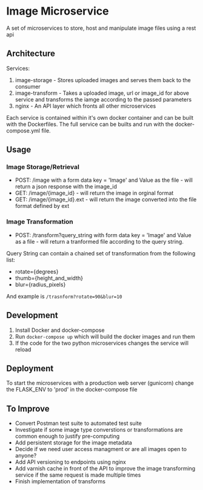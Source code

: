 # Image Microservice
A set of microservices to store, host and manipulate image files using a rest api

## Architecture
Services:
1. image-storage - Stores uploaded images and serves them back to the consumer
2. image-transform - Takes a uploaded image, url or image_id for above service and transforms the iamge according to the passed parameters
3. nginx - An API layer which fronts all other microservices

Each service is contained within it's own docker container and can be built with the Dockerfiles. The full service can be builts and run with the docker-compose.yml file.

## Usage
### Image Storage/Retrieval
- POST: /image with a form data key = 'Image' and Value as the file -  will return a json response with the image_id
- GET: /image/{image_id} -  will return the image in orginal format
- GET: /image/{image_id}.ext -  will return the image converted into the file format defined by ext

### Image Transformation
- POST: /transform?query_string with form data key = 'Image' and Value as a file - will return a tranformed file according to the query string.

Query String can contain a chained set of transformation from the following list:
- rotate={degrees}
- thumb={height_and_width}
- blur={radius_pixels}

And example is ```/trasnform?rotate=90&blur=10```


## Development
1. Install Docker and docker-compose
2. Run ```docker-compose up``` which will build the docker images and run them
3. If the code for the two python microservices changes the service will reload

## Deployment
To start the microservices with a production web server (gunicorn) change the FLASK_ENV to 'prod' in the docker-compose file


## To Improve
- Convert Postman test suite to automated test suite
- Investigate if some image type converstions or transformations are common enough to justify pre-computing
- Add persistent storage for the image metadata
- Decide if we need user access managment or are all images open to anyone?
- Add API versioning to endpoints using nginx
- Add varnish cache in front of the API to improve the image transforming service if the same request is made multiple times
- Finish implementation of transforms